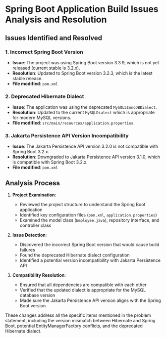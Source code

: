 # Spring Boot Application Build Issues Analysis and Resolution

## Issues Identified and Resolved

### 1. Incorrect Spring Boot Version
- **Issue**: The project was using Spring Boot version 3.3.9, which is not yet released (current stable is 3.2.x).
- **Resolution**: Updated to Spring Boot version 3.2.3, which is the latest stable release.
- **File modified**: `pom.xml`

### 2. Deprecated Hibernate Dialect
- **Issue**: The application was using the deprecated `MySQL5InnoDBDialect`.
- **Resolution**: Updated to the current `MySQLDialect` which is appropriate for modern MySQL versions.
- **File modified**: `src/main/resources/application.properties`

### 3. Jakarta Persistence API Version Incompatibility
- **Issue**: The Jakarta Persistence API version 3.2.0 is not compatible with Spring Boot 3.2.x.
- **Resolution**: Downgraded to Jakarta Persistence API version 3.1.0, which is compatible with Spring Boot 3.2.x.
- **File modified**: `pom.xml`

## Analysis Process

1. **Project Examination**:
   - Reviewed the project structure to understand the Spring Boot application
   - Identified key configuration files (`pom.xml`, `application.properties`)
   - Examined the model class (`Employee.java`), repository interface, and controller class

2. **Issue Detection**:
   - Discovered the incorrect Spring Boot version that would cause build failures
   - Found the deprecated Hibernate dialect configuration
   - Identified a potential version incompatibility with Jakarta Persistence API

3. **Compatibility Resolution**:
   - Ensured that all dependencies are compatible with each other
   - Verified that the updated dialect is appropriate for the MySQL database version
   - Made sure the Jakarta Persistence API version aligns with the Spring Boot version

These changes address all the specific items mentioned in the problem statement, including the version mismatch between Hibernate and Spring Boot, potential EntityManagerFactory conflicts, and the deprecated Hibernate dialect.